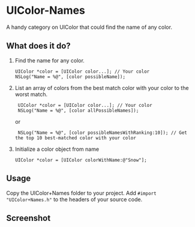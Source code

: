 UIColor-Names
=============

A handy category on UIColor that could find the name of any color.

What does it do?
-------------
1.  Find the name for any color.
    
        UIColor *color = [UIColor color...]; // Your color
        NSLog("Name = %@", [color possibleName]);

2. List an array of colors from the best match color with your color to the worst match.
    
        UIColor *color = [UIColor color...]; // Your color
        NSLog("Name = %@", [color allPossibleNames]);
    
    or

        NSLog("Name = %@", [color possibleNamesWithRanking:10]); // Get the top 10 best-matched color with your color

3.  Initialize a color object from name

        UIColor *color = [UIColor colorWithName:@"Snow"];

Usage
-------------
Copy the UIColor+Names folder to your project. Add `#import "UIColor+Names.h"` to the headers of your source code.

Screenshot
-------------

